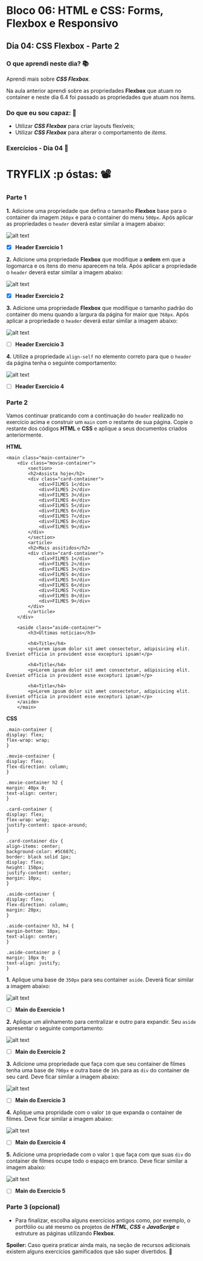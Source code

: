 # Bloco 06: HTML e CSS: Forms, Flexbox e Responsivo

## Dia 04: CSS Flexbox - Parte 2

### O que aprendi neste dia? :books:

Aprendi mais sobre **_CSS Flexbox_**.

Na aula anterior aprendi sobre as propriedades **Flexbox** que atuam no container e neste dia 6.4 foi passado as propriedades que atuam nos items.

### Do que eu sou capaz: :rocket:

- Utilizar **_CSS Flexbox_** para criar layouts flexíveis;
- Utilizar **_CSS Flexbox_** para alterar o comportamento de _items_.


### Exercícios - Dia 04 :memo:

# TRYFLIX :p óstas: :film_projector:

### Parte 1

**1.** Adicione uma propriedade que defina o tamanho **Flexbox** base para o container da imagem `268px` e para o container do menu `500px`. Após aplicar as propriedades o `header` deverá estar similar a imagem abaixo:

![alt text](img/exercicio-1.jpeg)
- [x] **Header Exercicio 1**

**2.** Adicione uma propriedade **Flexbox** que modifique a **ordem** em que a logomarca e os itens do menu aparecem na tela. Após aplicar a propriedade o `header` deverá estar similar a imagem abaixo:

![alt text](img/exercicio-2.jpeg)
- [x] **Header Exercicio 2**

**3.** Adicione uma propriedade **Flexbox** que modifique o tamanho padrão do container do menu quando a largura da página for maior que `768px`. Após aplicar a propriedade o `header` deverá estar similar a imagem abaixo:

![alt text](img/exercicio-3.jpeg)
- [ ] **Header Exercicio 3**

**4.** Utilize a propriedade `align-self` no elemento correto para que o `header` da página tenha o seguinte comportamento:

![alt text](img/exercicio-4.jpeg)
- [ ] **Header Exercicio 4**

### Parte 2

Vamos continuar praticando com a continuação do `header` realizado no exercício acima e construir um `main` com o restante de sua página. Copie o restante dos códigos **HTML** e **CSS** e aplique a seus documentos criados anteriormente.

**HTML**

    <main class="main-container">
        <div class="movie-container">
            <section>
            <h2>Assista hoje</h2>
            <div class="card-container">
                <div>FILMES 1</div>
                <div>FILMES 2</div>
                <div>FILMES 3</div>
                <div>FILMES 4</div>
                <div>FILMES 5</div>
                <div>FILMES 6</div>
                <div>FILMES 7</div>
                <div>FILMES 8</div>
                <div>FILMES 9</div>
            </div>
            </section>
            <article>
            <h2>Mais assitidos</h2>
            <div class="card-container">
                <div>FILMES 1</div>
                <div>FILMES 2</div>
                <div>FILMES 3</div>
                <div>FILMES 4</div>
                <div>FILMES 5</div>
                <div>FILMES 6</div>
                <div>FILMES 7</div>
                <div>FILMES 8</div>
                <div>FILMES 9</div>
            </div>
            </article>
        </div>
        
        <aside class="aside-container">
            <h3>Últimas notícias</h3>

            <h4>Title</h4>
            <p>Lorem ipsum dolor sit amet consectetur, adipisicing elit. Eveniet officia in provident esse excepturi ipsam!</p>

            <h4>Title</h4>
            <p>Lorem ipsum dolor sit amet consectetur, adipisicing elit. Eveniet officia in provident esse excepturi ipsam!</p>

            <h4>Title</h4>
            <p>Lorem ipsum dolor sit amet consectetur, adipisicing elit. Eveniet officia in provident esse excepturi ipsam!</p>
        </aside>
        </main>

**CSS**

    .main-container {
    display: flex;
    flex-wrap: wrap;
    }

    .movie-container {
    display: flex;
    flex-direction: column;
    }

    .movie-container h2 {
    margin: 40px 0;
    text-align: center;
    }

    .card-container {
    display: flex;
    flex-wrap: wrap;
    justify-content: space-around;
    }

    .card-container div {
    align-items: center;
    background-color: #5C687C;
    border: black solid 1px;
    display: flex;
    height: 150px;
    justify-content: center;
    margin: 10px;
    }

    .aside-container {
    display: flex;
    flex-direction: column;
    margin: 20px;
    }

    .aside-container h3, h4 {
    margin-bottom: 10px;
    text-align: center;
    }

    .aside-container p {
    margin: 10px 0;
    text-align: justify;
    }


**1.** Aplique uma base de `350px` para seu container `aside`. Deverá ficar similar a imagem abaixo:

![alt text](img/exercicio-part2-1.png)
- [ ] **Main do Exercicio 1**

**2.** Aplique um alinhamento para centralizar e outro para expandir. Seu `aside` apresentar o seguinte comportamento:

![alt text](img/exercicio-part2-2.png)
- [ ] **Main do Exercicio 2**

**3.** Adicione uma propriedade que faça com que seu container de filmes tenha uma base de `700px` e outra base de `16%` para as `div` do container de seu card. Deve ficar similar a imagem abaixo:

![alt text](img/exercicio-part2-3.png)
- [ ] **Main do Exercicio 3**

**4.** Aplique uma propridade com o valor `10` que expanda o container de filmes. Deve ficar similar a imagem abaixo:

![alt text](img/exercicio-part2-4.png)
- [ ] **Main do Exercicio 4**

**5.** Adicione uma propriedade com o valor `1` que faça com que suas `div` do container de filmes ocupe todo o espaço em branco. Deve ficar similar a imagem abaixo:

![alt text](img/exercicio-part2-5.png)
- [ ] **Main do Exercicio 5**



### Parte 3 (opcional)

- Para finalizar, escolha alguns exercícios antigos como, por exemplo, o portfólio ou até mesmo os projetos de **_HTML_**, **_CSS_** e **_JavaScript_** e estruture as páginas utilizando **Flexbox**.



**Spoiler:** Caso queira praticar ainda mais, na seção de recursos adicionais existem alguns exercícios gamificados que são super divertidos. :rocket:
